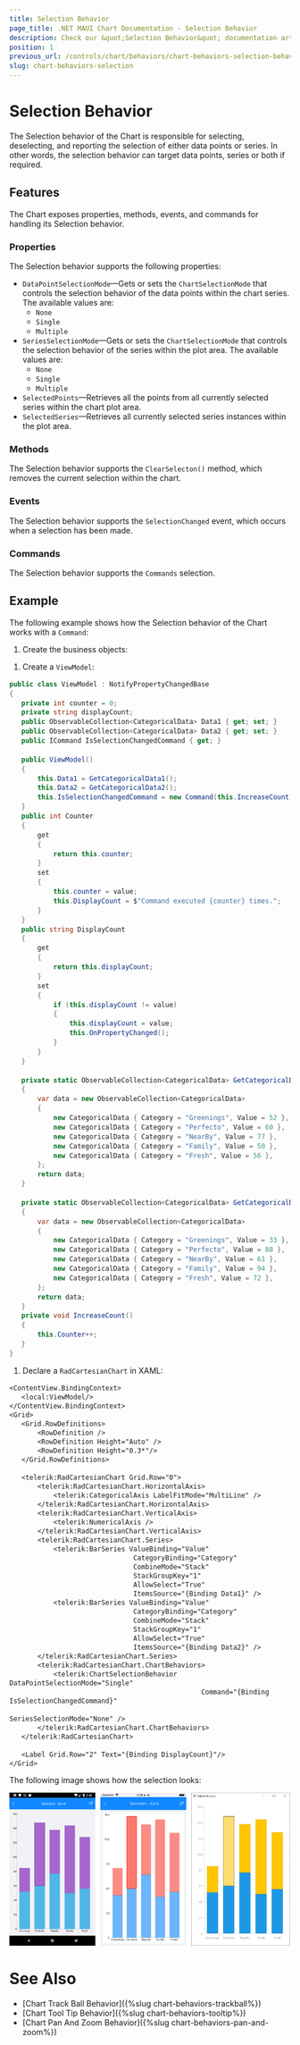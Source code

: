 ```yaml
---
title: Selection Behavior
page_title: .NET MAUI Chart Documentation - Selection Behavior
description: Check our &quot;Selection Behavior&quot; documentation article for Telerik Chart for .NET MAUI control.
position: 1
previous_url: /controls/chart/behaviors/chart-behaviors-selection-behavior
slug: chart-behaviors-selection
---
```


# Selection Behavior

The Selection behavior of the Chart is responsible for selecting, deselecting, and reporting the selection of either data points or series. In other words, the selection behavior can target data points, series or both if required.

## Features

The Chart exposes properties, methods, events, and commands for handling its Selection behavior.

### Properties

The Selection behavior supports the following properties:

- `DataPointSelectionMode`&mdash;Gets or sets the `ChartSelectionMode` that controls the selection behavior of the data points within the chart series. The available values are:
	-  `None`
	-  `Single`
	-  `Multiple`
- `SeriesSelectionMode`&mdash;Gets or sets the `ChartSelectionMode` that controls the selection behavior of the series within the plot area. The available values are:
	-  `None`
	-  `Single`
	-  `Multiple`
- `SelectedPoints`&mdash;Retrieves all the points from all currently selected series within the chart plot area.
- `SelectedSeries`&mdash;Retrieves all currently selected series instances within the plot area.

### Methods

The Selection behavior supports the `ClearSelecton()` method, which removes the current selection within the chart.

### Events

The Selection behavior supports the `SelectionChanged` event, which occurs when a selection has been made.

### Commands

The Selection behavior supports the `Commands` selection.

## Example

The following example shows how the Selection behavior of the Chart works with a `Command`:

1. Create the business objects:

 <snippet id='categorical-data-model' />


1. Create a `ViewModel`:

 ```C#
public class ViewModel : NotifyPropertyChangedBase
{
    private int counter = 0;
    private string displayCount;
    public ObservableCollection<CategoricalData> Data1 { get; set; }
    public ObservableCollection<CategoricalData> Data2 { get; set; }
    public ICommand IsSelectionChangedCommand { get; }

    public ViewModel()
    {
        this.Data1 = GetCategoricalData1();
        this.Data2 = GetCategoricalData2();
        this.IsSelectionChangedCommand = new Command(this.IncreaseCount);
    }
    public int Counter
    {
        get
        {
            return this.counter;
        }
        set
        {
            this.counter = value;
            this.DisplayCount = $"Command executed {counter} times.";
        }
    }
    public string DisplayCount
    {
        get
        {
            return this.displayCount;
        }
        set
        {
            if (this.displayCount != value)
            {
                this.displayCount = value;
                this.OnPropertyChanged();
            }
        }
    }

    private static ObservableCollection<CategoricalData> GetCategoricalData1()
    {
        var data = new ObservableCollection<CategoricalData>
        {
            new CategoricalData { Category = "Greenings", Value = 52 },
            new CategoricalData { Category = "Perfecto", Value = 60 },
            new CategoricalData { Category = "NearBy", Value = 77 },
            new CategoricalData { Category = "Family", Value = 50 },
            new CategoricalData { Category = "Fresh", Value = 56 },
        };
        return data;
    }

    private static ObservableCollection<CategoricalData> GetCategoricalData2()
    {
        var data = new ObservableCollection<CategoricalData>  
        {
            new CategoricalData { Category = "Greenings", Value = 33 },
            new CategoricalData { Category = "Perfecto", Value = 88 },
            new CategoricalData { Category = "NearBy", Value = 61 },
            new CategoricalData { Category = "Family", Value = 94 },
            new CategoricalData { Category = "Fresh", Value = 72 },
        };
        return data;
    }
    private void IncreaseCount()
    {
        this.Counter++;
    }
}
 ```

1. Declare a `RadCartesianChart` in XAML:

 ```XAML
<ContentView.BindingContext>
    <local:ViewModel/>
</ContentView.BindingContext>
<Grid>
    <Grid.RowDefinitions>
        <RowDefinition />
        <RowDefinition Height="Auto" />
        <RowDefinition Height="0.3*"/>
    </Grid.RowDefinitions>

    <telerik:RadCartesianChart Grid.Row="0">
        <telerik:RadCartesianChart.HorizontalAxis>
            <telerik:CategoricalAxis LabelFitMode="MultiLine" />
        </telerik:RadCartesianChart.HorizontalAxis>
        <telerik:RadCartesianChart.VerticalAxis>
            <telerik:NumericalAxis />
        </telerik:RadCartesianChart.VerticalAxis>
        <telerik:RadCartesianChart.Series>
            <telerik:BarSeries ValueBinding="Value"
                                CategoryBinding="Category"
                                CombineMode="Stack"
                                StackGroupKey="1"
                                AllowSelect="True"
                                ItemsSource="{Binding Data1}" />
            <telerik:BarSeries ValueBinding="Value"
                                CategoryBinding="Category"
                                CombineMode="Stack"
                                StackGroupKey="1"
                                AllowSelect="True"
                                ItemsSource="{Binding Data2}" />
        </telerik:RadCartesianChart.Series>
        <telerik:RadCartesianChart.ChartBehaviors>
            <telerik:ChartSelectionBehavior DataPointSelectionMode="Single"
                                                 Command="{Binding IsSelectionChangedCommand}"
                                                 SeriesSelectionMode="None" />
        </telerik:RadCartesianChart.ChartBehaviors>
    </telerik:RadCartesianChart>

    <Label Grid.Row="2" Text="{Binding DisplayCount}"/>
</Grid>
 ```

The following image shows how the selection looks:

![Selection Behavior](images/chart-behaviors-selection.png)

# See Also

- [Chart Track Ball Behavior]({%slug chart-behaviors-trackball%})
- [Chart Tool Tip Behavior]({%slug chart-behaviors-tooltip%})
- [Chart Pan And Zoom Behavior]({%slug chart-behaviors-pan-and-zoom%})
